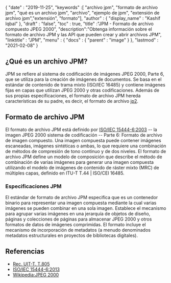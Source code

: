{
  "date" : "2019-11-25",
  "keywords" :[ "archivo jpm", "formato de archivo jpm", "qué es un archivo jpm", "archivo", "ejemplo de jpm", "extensión de archivo jpm","extensión", "formato"],
  "author" : {
    "display_name" : "Kashif Iqbal"
},
  "draft" : "false",
  "toc" : true,
  "title" :"JPM - Formato de archivo compuesto JPEG 2000",
  "description":"Obtenga información sobre el formato de archivo JPM y las API que pueden crear y abrir archivos JPM",
  "linktitle" : "JPM",
  "menu" : {
    "docs" : {
      "parent" : "image"
}
},
  "lastmod" : "2021-02-08"
}

## ¿Qué es un archivo JPM?

JPM se refiere al sistema de codificación de imágenes JPEG 2000, Parte 6, que se utiliza para la creación de imágenes de documentos. Se basa en el estándar de contenido de trama mixto (ISO/IEC 16485) y contiene imágenes fijas en capas que utilizan JPEG 2000 y otras codificaciones. Además de sus propias especificaciones, el formato de archivo JPM hereda características de su padre, es decir, el formato de archivo [jp2](/es/image/jp2/).

## Formato de archivo JPM

El formato de archivo JPM está definido por [ISO/IEC 15444-6:2003](https://www.iso.org/standard/61124.html) -- la imagen JPEG 2000 sistema de codificación -- Parte 6: Formato de archivo de imagen compuesto. Una imagen compuesta puede contener imágenes escaneadas, imágenes sintéticas o ambas, lo que requiere una combinación de métodos de compresión de tono continuo y de dos niveles. El formato de archivo JPM define un modelo de composición que describe el método de combinación de varias imágenes para generar una imagen compuesta utilizando el modelo de imágenes de contenido de ráster mixto (MRC) de múltiples capas, definido en ITU-T T.44 | ISO/CEI 16485.

### Especificaciones JPM
El estándar de formato de archivo JPM especifica que es un contenedor binario para representar una imagen compuesta mediante la cual varias imágenes se pueden combinar en una sola imagen. Establece el mecanismo para agrupar varias imágenes en una jerarquía de objetos de diseño, páginas y colecciones de páginas para almacenar JPEG 2000 y otros formatos de datos de imágenes comprimidas. El formato incluye el mecanismo de incorporación de metadatos (a menudo denominados metadatos estructurales en proyectos de bibliotecas digitales).

## Referencias

* [Rec. UIT-T. T.805](https://www.itu.int/rec/T-REC-T.805/en)
* [ISO/IEC 15444-6:2013](https://www.iso.org/standard/61124.html)
* [Wikipedia:JPEG 2000](https://en.wikipedia.org/wiki/JPEG_2000)

